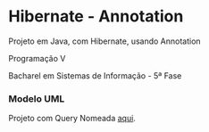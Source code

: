 Hibernate - Annotation
===================

Projeto em Java, com Hibernate, usando Annotation

Programação V

Bacharel em Sistemas de Informação - 5ª Fase

<h3>Modelo UML</h3>
<!--<img src="uml.png">-->

Projeto com Query Nomeada <a href="https://github.com/FabricioRonchi/HibernateQuery" target="blank">aqui</a>.
